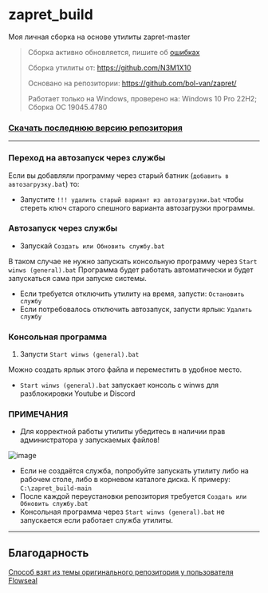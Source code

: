 # zapret_build

Моя личная сборка на основе утилиты zapret-master

> Сборка активно обновляется, пишите об [ошибках](https://github.com/N3M1X10/zapret_build/issues)
> 
> Сборка утилиты от: https://github.com/N3M1X10
> 
> Основано на репозитории: https://github.com/bol-van/zapret/
>
> Работает только на Windows, проверено на: Windows 10 Pro 22H2; Сборка ОС 19045.4780

### [Скачать последнюю версию репозитория](https://github.com/N3M1X10/zapret_build/archive/refs/heads/main.zip)

---

### Переход на автозапуск через службы

Если вы добавляли программу через старый батник (`добавить в автозагрузку.bat`) то:
- Запустите `!!! удалить старый вариант из автозагрузки.bat` чтобы стереть ключ старого спешного варианта автозагрузки программы.


### Автозапуск через службы

- Запускай `Создать или Обновить службу.bat`

В таком случае не нужно запускать консольную программу через `Start winws (general).bat`
Программа будет работать автоматически и будет запускаться сама при запуске системы.

- Если требуется отключить утилиту на время, запусти: `Остановить службу`
- Если потребовалось отключить автозапуск, запусти ярлык: `Удалить службу`


### Консольная программа
1. Запусти `Start winws (general).bat`

Можно создать ярлык этого файла и переместить в удобное место.

- `Start winws (general).bat` запускает консоль с winws для разблокировки Youtube и Discord

### ПРИМЕЧАНИЯ

- Для корректной работы утилиты убедитесь в наличии прав администратора у запускаемых файлов!

![image](https://github.com/user-attachments/assets/5d9cc6fc-aa53-4966-9fc3-87585d9d8b3c)


- Если не создаётся служба, попробуйте запускать утилиту либо на рабочем столе, либо в корневом каталоге диска. К примеру: `C:\zapret_build-main`
- После каждой переустановки репозитория требуется `Создать или Обновить службу.bat`
- Консольная программа через `Start winws (general).bat` не запускается если работает служба утилиты.


---

## Благодарность

[Способ взят из темы оригинального репозитория у пользователя Flowseal](https://github.com/bol-van/zapret/issues/455#issuecomment-2400503770)
